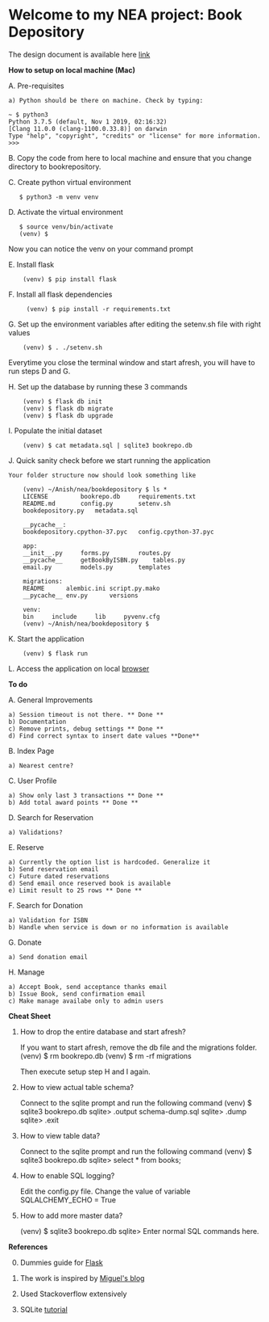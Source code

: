 Welcome to my NEA project: Book Depository
===========================================

The design document is available here [link](https://www.google.com)


**How to setup on local machine (Mac)**

A. Pre-requisites

    a) Python should be there on machine. Check by typing:

```
~ $ python3
Python 3.7.5 (default, Nov 1 2019, 02:16:32)
[Clang 11.0.0 (clang-1100.0.33.8)] on darwin
Type "help", "copyright", "credits" or "license" for more information.
>>> 
```

B. Copy the code from here to local machine and ensure that you change directory to bookrepository. 

C. Create python virtual environment
 ```   
    $ python3 -m venv venv
```

D. Activate the virtual environment
 ```   
    $ source venv/bin/activate
    (venv) $
```
Now you can notice the venv on your command prompt

E. Install flask
```
    (venv) $ pip install flask
```

F. Install all flask dependencies
```
     (venv) $ pip install -r requirements.txt
```

G. Set up the environment variables after editing the setenv.sh file with right values
```
    (venv) $ . ./setenv.sh
```
Everytime you close the terminal window and start afresh, you will have to run steps D and G.

H. Set up the database by running these 3 commands
```
    (venv) $ flask db init
    (venv) $ flask db migrate
    (venv) $ flask db upgrade
```

I. Populate the initial dataset
```
    (venv) $ cat metadata.sql | sqlite3 bookrepo.db
```
J. Quick sanity check before we start running the application

    Your folder structure now should look something like

        (venv) ~/Anish/nea/bookdepository $ ls *
        LICENSE			bookrepo.db		requirements.txt
        README.md		config.py		setenv.sh
        bookdepository.py	metadata.sql		

        __pycache__:
        bookdepository.cpython-37.pyc	config.cpython-37.pyc

        app:
        __init__.py		forms.py		routes.py
        __pycache__		getBookByISBN.py	tables.py
        email.py		models.py		templates

        migrations:
        README		alembic.ini	script.py.mako
        __pycache__	env.py		versions

        venv:
        bin		include		lib		pyvenv.cfg
        (venv) ~/Anish/nea/bookdepository $ 

K. Start the application
```
    (venv) $ flask run
```

L. Access the application on local [browser](http://127.0.0.1:5000)

**To do**

A. General Improvements

    a) Session timeout is not there. ** Done **
    b) Documentation
    c) Remove prints, debug settings ** Done **
    d) Find correct syntax to insert date values **Done**

B. Index Page

    a) Nearest centre?

C. User Profile

    a) Show only last 3 transactions ** Done **
    b) Add total award points ** Done **

D. Search for Reservation

    a) Validations?

E. Reserve

    a) Currently the option list is hardcoded. Generalize it
    b) Send reservation email
    c) Future dated reservations
    d) Send email once reserved book is available
    e) Limit result to 25 rows ** Done **

F. Search for Donation

    a) Validation for ISBN
    b) Handle when service is down or no information is available

G. Donate

    a) Send donation email

H. Manage

    a) Accept Book, send acceptance thanks email
    b) Issue Book, send confirmation email
    c) Make manage availabe only to admin users

**Cheat Sheet**

1. How to drop the entire database and start afresh?

    If you want to start afresh, remove the db file and the migrations folder.
    (venv) $ rm bookrepo.db
    (venv) $ rm -rf migrations

    Then execute setup step H and I again.
    
2. How to view actual table schema?

    Connect to the sqlite prompt and run the following command
    (venv) $ sqlite3 bookrepo.db
    sqlite> .output schema-dump.sql
    sqlite> .dump
    sqlite> .exit

3. How to view table data?

    Connect to the sqlite prompt and run the following command
    (venv) $ sqlite3 bookrepo.db
    sqlite> select * from books;   

4. How to enable SQL logging?

    Edit the config.py file.
    Change the value of variable SQLALCHEMY_ECHO = True

5. How to add more master data?

    (venv) $ sqlite3 bookrepo.db
    sqlite> Enter normal SQL commands here. 


**References**

0. Dummies guide for [Flask](https://codeburst.io/flask-for-dummies-a-beginners-guide-to-flask-part-uno-53aec6afc5b1)

1. The work is inspired by [Miguel's blog](https://blog.miguelgrinberg.com/post/the-flask-mega-tutorial-part-i-hello-world)

2. Used Stackoverflow extensively

3. SQLite [tutorial](https://www.sqlitetutorial.net/)

